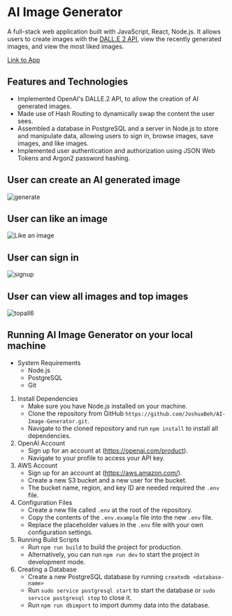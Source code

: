 # AI Image Generator

A full-stack web application built with JavaScript, React, Node.js. It allows
users to create images with the [DALL.E 2 API](https://openai.com/product/dall-e-2), view the recently generated images,
and view the most liked images.

[Link to App](https://ai-image-generator2.herokuapp.com/)

## Features and Technologies

* Implemented OpenAI's DALLE.2 API, to allow the creation of AI generated images.
* Made use of Hash Routing to dynamically swap the content the user sees.
* Assembled a database in PostgreSQL and a server in Node.js to store and manipulate data, allowing users to sign in, browse images, save images, and like images.
* Implemented user authentication and authorization using JSON Web Tokens and Argon2 password hashing.

## User can create an AI generated image
![generate](https://user-images.githubusercontent.com/113414352/227803882-2b6dd43a-6f15-41ef-a109-dc6a89754983.gif)
## User can like an image
![Like an image](https://user-images.githubusercontent.com/113414352/227803897-77f22fa1-e5b2-4de9-81eb-87be1e572661.gif)
## User can sign in
![signup](https://user-images.githubusercontent.com/113414352/227804145-a430463d-5688-4277-93e0-9f523a75d0a4.gif)
## User can view all images and top images
![topall6](https://user-images.githubusercontent.com/113414352/227804859-483d8e80-0167-4d8b-baa3-d43539a204f8.gif)

## Running AI Image Generator on your local machine

* System Requirements
  * Node.js
  * PostgreSQL
  * Git

1. Install Dependencies
    * Make sure you have Node.js installed on your machine.
    * Clone the repository from GitHub `https://github.com/JoshuaBeh/AI-Image-Generator.git`.
    * Navigate to the cloned repository and run `npm install` to install all dependencies.
2. OpenAI Account
    * Sign up for an account at (https://openai.com/product).
    * Navigate to your profile to access your API key.
3. AWS Account
    * Sign up for an account at (https://aws.amazon.com/).
    * Create a new S3 bucket and a new user for the bucket.
    * The bucket name, region, and key ID are needed required the `.env` file.
4. Configuration Files
    * Create a new file called `.env` at the root of the repository.
    * Copy the contents of the `.env.example` file into the new `.env` file.
    * Replace the placeholder values in the `.env` file with your own configuration settings.
5. Running Build Scripts
    * Run `npm run build` to build the project for production.
    * Alternatively, you can run `npm run dev` to start the project in development mode.
6. Creating a Database
    * Create a new PostgreSQL database by running `createdb <database-name>`
    * Run `sudo service postgresql start` to start the database or `sudo service postgresql stop` to close it.
    * Run `npm run dbimport` to import dummy data into the database.
